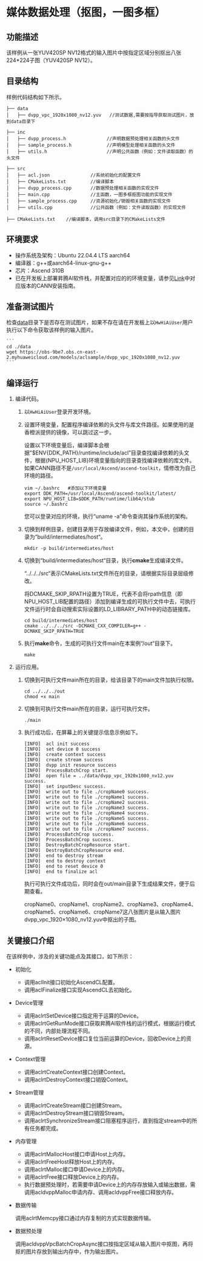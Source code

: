 # 媒体数据处理（抠图，一图多框）<a name="ZH-CN_TOPIC_0302603665"></a>

## 功能描述<a name="section7940919203810"></a>

该样例从一张YUV420SP NV12格式的输入图片中按指定区域分别抠出八张224\*224子图（YUV420SP NV12）。


## 目录结构<a name="section1394162513386"></a>

样例代码结构如下所示。

```
├── data
│   ├── dvpp_vpc_1920x1080_nv12.yuv   //测试数据,需要按指导获取测试图片，放到data目录下

├── inc
│   ├── dvpp_process.h               //声明数据预处理相关函数的头文件
│   ├── sample_process.h             //声明模型处理相关函数的头文件                  
│   ├── utils.h                      //声明公共函数（例如：文件读取函数）的头文件

├── src
│   ├── acl.json               //系统初始化的配置文件
│   ├── CMakeLists.txt         //编译脚本
│   ├── dvpp_process.cpp       //数据预处理相关函数的实现文件
│   ├── main.cpp               //主函数，一图多框抠图功能的实现文件
│   ├── sample_process.cpp     //资源初始化/销毁相关函数的实现文件                                       
│   ├── utils.cpp              //公共函数（例如：文件读取函数）的实现文件

├── CMakeLists.txt    //编译脚本，调用src目录下的CMakeLists文件
```

## 环境要求<a name="section3833348101215"></a>

-   操作系统及架构：Ubuntu 22.04.4 LTS aarch64
-   编译器：g++或aarch64-linux-gnu-g++
-   芯片：Ascend 310B
-   已在开发板上部署昇腾AI软件栈，并配置对应的的环境变量，请参见[Link](https://www.hiascend.com/document)中对应版本的CANN安装指南。
    

## 准备测试图片<a name="section137281211132"></a>


检查[data](./data)目录下是否存在测试图片，如果不存在请在开发板上以`HwHiAiUser`用户执行以下命令获取该样例的输入图片。

    ```
    cd ./data
    wget https://obs-9be7.obs.cn-east-2.myhuaweicloud.com/models/aclsample/dvpp_vpc_1920x1080_nv12.yuv
    ```

## 编译运行<a name="section19471849121012"></a>

1.  编译代码。
    1.  以`HwHiAiUser`登录开发环境。

    2. 设置环境变量，配置程序编译依赖的头文件与库文件路径。如果使用的是香橙派提供的镜像，可以跳过这一步。
  
       设置以下环境变量后，编译脚本会根据"$ENV{DDK_PATH}/runtime/include/acl”目录查找编译依赖的头文件，根据{NPU_HOST_LIB}环境变量指向的目录查找编译依赖的库文件。如果CANN路径不是`/usr/local/Ascend/ascend-toolkit`，情修改为自己环境的路径。
  
        ```
        vim ~/.bashrc   #添加以下环境变量
        export DDK_PATH=/usr/local/Ascend/ascend-toolkit/latest/
        export NPU_HOST_LIB=$DDK_PATH/runtime/lib64/stub
        source ~/.bashrc
        ```
       
       您可以登录对应的环境，执行“uname -a”命令查询其操作系统的架构。


    3.  切换到样例目录，创建目录用于存放编译文件，例如，本文中，创建的目录为“build/intermediates/host“。

        ```
        mkdir -p build/intermediates/host
        ```

    4.  切换到“build/intermediates/host“目录，执行**cmake**生成编译文件。

        “../../../src“表示CMakeLists.txt文件所在的目录，请根据实际目录层级修改。

        将DCMAKE\_SKIP\_RPATH设置为TRUE，代表不会将rpath信息（即NPU_HOST_LIB配置的路径）添加到编译生成的可执行文件中去，可执行文件运行时会自动搜索实际设置的LD_LIBRARY_PATH中的动态链接库。

        ```
        cd build/intermediates/host
        cmake ../../../src -DCMAKE_CXX_COMPILER=g++ -DCMAKE_SKIP_RPATH=TRUE
        ```

    5.  执行**make**命令，生成的可执行文件main在本案例“/out“目录下。

        ```
        make
        ```


2.  运行应用。

    1.  切换到可执行文件main所在的目录，给该目录下的main文件加执行权限。

        ```
        cd ../../../out
        chmod +x main
        ```

    2.  切换到可执行文件main所在的目录，运行可执行文件。

        ```
        ./main
        ```

    3.  执行成功后，在屏幕上的关键提示信息示例如下。

        ```
        [INFO]  acl init success
        [INFO]  set device 0 success
        [INFO]  create context success
        [INFO]  create stream success
        [INFO]  dvpp init resource success
        [INFO]  ProcessBatchCrop start.
        [INFO]  open file = ../data/dvpp_vpc_1920x1080_nv12.yuv success.
        [INFO]  set inputDesc success.
        [INFO]  write out to file ./cropName0 success.
        [INFO]  write out to file ./cropName1 success.
        [INFO]  write out to file ./cropName2 success.
        [INFO]  write out to file ./cropName3 success.
        [INFO]  write out to file ./cropName4 success.
        [INFO]  write out to file ./cropName5 success.
        [INFO]  write out to file ./cropName6 success.
        [INFO]  write out to file ./cropName7 success.
        [INFO]  ProcessBatchCrop success.
        [INFO]  ProcessBatchCrop success.
        [INFO]  DestroyBatchCropResource start.
        [INFO]  DestroyBatchCropResource end.
        [INFO]  end to destroy stream
        [INFO]  end to destroy context
        [INFO]  end to reset device 0
        [INFO]  end to finalize acl
        ```

        执行可执行文件成功后，同时会在out/main目录下生成结果文件，便于后期查看。

        cropName0、cropName1、cropName2、cropName3、cropName4、cropName5、cropName6、cropName7这八张图片是从输入图片dvpp\_vpc\_1920×1080\_nv12.yuv中抠出的子图。


## 关键接口介绍<a name="section6271153719394"></a>

在该样例中，涉及的关键功能点及其接口，如下所示：

-   初始化
    -   调用aclInit接口初始化AscendCL配置。
    -   调用aclFinalize接口实现AscendCL去初始化。

-   Device管理
    -   调用aclrtSetDevice接口指定用于运算的Device。
    -   调用aclrtGetRunMode接口获取昇腾AI软件栈的运行模式，根据运行模式的不同，内部处理流程不同。
    -   调用aclrtResetDevice接口复位当前运算的Device，回收Device上的资源。

-   Context管理
    -   调用aclrtCreateContext接口创建Context。
    -   调用aclrtDestroyContext接口销毁Context。

-   Stream管理
    -   调用aclrtCreateStream接口创建Stream。
    -   调用aclrtDestroyStream接口销毁Stream。
    -   调用aclrtSynchronizeStream接口阻塞程序运行，直到指定stream中的所有任务都完成。

-   内存管理
    -   调用aclrtMallocHost接口申请Host上内存。
    -   调用aclrtFreeHost释放Host上的内存。
    -   调用aclrtMalloc接口申请Device上的内存。
    -   调用aclrtFree接口释放Device上的内存。
    -   执行数据预处理时，若需要申请Device上的内存存放输入或输出数据，需调用acldvppMalloc申请内存、调用acldvppFree接口释放内存。

-   数据传输

    调用aclrtMemcpy接口通过内存复制的方式实现数据传输。

-   数据预处理

    调用acldvppVpcBatchCropAsync接口按指定区域从输入图片中抠图，再将抠的图片存放到输出内存中，作为输出图片。

